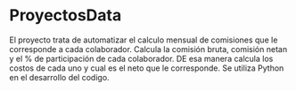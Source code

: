 # ProyectosData
El proyecto trata de automatizar el calculo mensual de comisiones que le corresponde a cada colaborador. 
Calcula la comisión bruta, comisión netan y el % de participación de cada colaborador. DE esa manera calcula los costos de cada uno y cual es el neto que le corresponde. 
Se utiliza Python en el desarrollo del codigo.
